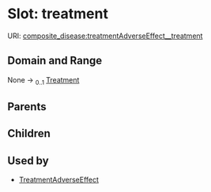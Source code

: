 
# Slot: treatment




URI: [composite_disease:treatmentAdverseEffect__treatment](http://w3id.org/ontogpt/composite_disease/treatmentAdverseEffect__treatment)


## Domain and Range

None &#8594;  <sub>0..1</sub> [Treatment](Treatment.md)

## Parents


## Children


## Used by

 * [TreatmentAdverseEffect](TreatmentAdverseEffect.md)
